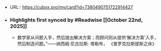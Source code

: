 - URL:: https://cubox.pro/my/card?id=7380490751722914427
- ### Highlights first synced by #Readwise [[October 22nd, 2025]]
    - 数学家从问题入手，然后提出解决方案；而顾问则从提供‘解决方案’入手，然后制造问题。”——纳西姆·尼古拉斯· 塔勒布， 《普罗克拉斯提斯之床》
